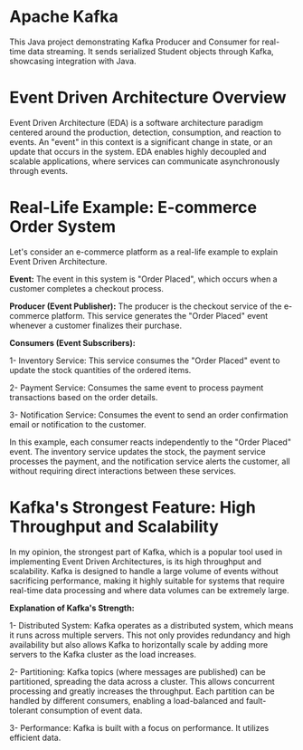# Apache Kafka

This Java project demonstrating Kafka Producer and Consumer for real-time data streaming. It sends serialized Student objects through Kafka, showcasing integration with Java.

# Event Driven Architecture Overview

Event Driven Architecture (EDA) is a software architecture paradigm centered around the production, detection, consumption, and reaction to events. An "event" in this context is a significant change in state, or an update that occurs in the system. EDA enables highly decoupled and scalable applications, where services can communicate asynchronously through events.

# Real-Life Example: E-commerce Order System

Let's consider an e-commerce platform as a real-life example to explain Event Driven Architecture.

**Event:** The event in this system is "Order Placed", which occurs when a customer completes a checkout process.

**Producer (Event Publisher):** The producer is the checkout service of the e-commerce platform. This service generates the "Order Placed" event whenever a customer finalizes their purchase.

**Consumers (Event Subscribers):**

1- Inventory Service: This service consumes the "Order Placed" event to update the stock quantities of the ordered items.

2- Payment Service: Consumes the same event to process payment transactions based on the order details.

3- Notification Service: Consumes the event to send an order confirmation email or notification to the customer.

In this example, each consumer reacts independently to the "Order Placed" event. The inventory service updates the stock, the payment service processes the payment, and the notification service alerts the customer, all without requiring direct interactions between these services.

# Kafka's Strongest Feature: High Throughput and Scalability

In my opinion, the strongest part of Kafka, which is a popular tool used in implementing Event Driven Architectures, is its high throughput and scalability. Kafka is designed to handle a large volume of events without sacrificing performance, making it highly suitable for systems that require real-time data processing and where data volumes can be extremely large.

**Explanation of Kafka's Strength:**

1- Distributed System: Kafka operates as a distributed system, which means it runs across multiple servers. This not only provides redundancy and high availability but also allows Kafka to horizontally scale by adding more servers to the Kafka cluster as the load increases.

2- Partitioning: Kafka topics (where messages are published) can be partitioned, spreading the data across a cluster. This allows concurrent processing and greatly increases the throughput. Each partition can be handled by different consumers, enabling a load-balanced and fault-tolerant consumption of event data.

3- Performance: Kafka is built with a focus on performance. It utilizes efficient data.
